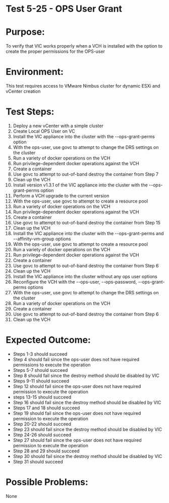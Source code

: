 Test 5-25 - OPS User Grant
=======

# Purpose:
To verify that VIC works properly when a VCH is installed with the option to create the proper permissions for the OPS-user

# Environment:
This test requires access to VMware Nimbus cluster for dynamic ESXi and vCenter creation

# Test Steps:
1. Deploy a new vCenter with a simple cluster
2. Create Local OPS User on VC
3. Install the VIC appliance into the cluster with the --ops-grant-perms option
4. With the ops-user, use govc to attempt to change the DRS settings on the cluster
5. Run a variety of docker operations on the VCH
6. Run privilege-dependent docker operations against the VCH
7. Create a container
8. Use govc to attempt to out-of-band destroy the container from Step 7
9. Clean up the VCH
10. Install version v1.3.1 of the VIC appliance into the cluster with the --ops-grant-perms option
11. Perform a VCH upgrade to the current version
12. With the ops-user, use govc to attempt to create a resource pool
13. Run a variety of docker operations on the VCH
14. Run privilege-dependent docker operations against the VCH
15. Create a container
16. Use govc to attempt to out-of-band destroy the container from Step 15
17. Clean up the VCH
18. Install the VIC appliance into the cluster with the --ops-grant-perms and --affinity-vm-group options
19. With the ops-user, use govc to attempt to create a resource pool
20. Run a variety of docker operations on the VCH
21. Run privilege-dependent docker operations against the VCH
22. Create a container
23. Use govc to attempt to out-of-band destroy the container from Step 6
24. Clean up the VCH
25. Install the VIC appliance into the cluster without any ops user options
26. Reconfigure the VCH with the --ops-user, --ops-password, --ops-grant-perms options
27. With the ops-user, use govc to attempt to change the DRS settings on the cluster
28. Run a variety of docker operations on the VCH
29. Create a container
30. Use govc to attempt to out-of-band destroy the container from Step 6
31. Clean up the VCH

# Expected Outcome:
* Steps 1-3 should succeed
* Step 4 should fail since the ops-user does not have required permissions to execute the operation
* Steps 5-7 should succeed
* Step 8 should fail since the destroy method should be disabled by VIC
* Steps 9-11 should succeed
* Step 12 should fail since the ops-user does not have required permission to execute the operation
* steps 13-15 should succeed
* Step 16 should fail since the destroy method should be disabled by VIC
* Steps 17 and 18 should succeed
* Step 19 should fail since the ops-user does not have required permission to execute the operation
* Step 20-22 should succeed
* Step 23 should fail since the destroy method should be disabled by VIC
* Step 24-26 should succeed
* Step 27 should fail since the ops-user does not have required permission to execute the operation
* Step 28 and 29 should succeed
* Step 30 should fail since the destroy method should be disabled by VIC
* Step 31 should succeed


# Possible Problems:
None
